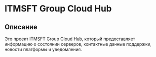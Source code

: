 # ITMSFT Group Cloud Hub

## Описание

Это проект ITMSFT Group Cloud Hub, который предоставляет информацию о состоянии серверов, контактные данные поддержки, новости платформы и уведомления.

